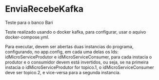 # EnviaRecebeKafka
Teste para o banco Bari

Teste realizado usando o docker kafka, para configurar, usar o aquivo docker-compose.yml.

Para executar, devem ser abertas duas instancias do programa, configurando, no app.config, em cada uma delas os Ids:
idMicroServiceProdutor e idMicroServiceConsumer, para cada instacia o produtor e o consumidor devem está invertidos, ou seja, se na primeira instacia o idMicroServiceProdutor for
topico.1, o idMicroServiceConsumer deve ser topico.2, e vice-versa para a segunda instancia.


